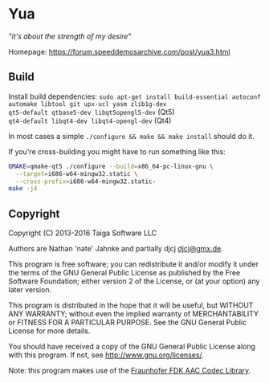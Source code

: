 Yua
===
*"it's about the strength of my desire"*

Homepage: https://forum.speeddemosarchive.com/post/yua3.html


Build
-----
Install build dependencies: `sudo apt-get install build-essential autoconf automake libtool git upx-ucl yasm zlib1g-dev`<br>
`qt5-default qtbase5-dev libqt5opengl5-dev` (Qt5)<br>
`qt4-default libqt4-dev libqt4-opengl-dev` (Qt4)

In most cases a simple `./configure && make && make install` should do it.

If you're cross-building you might have to run something like this:
``` sh
QMAKE=qmake-qt5 ./configure --build=x86_64-pc-linux-gnu \
  --target=i686-w64-mingw32.static \
  --cross-prefix=i686-w64-mingw32.static-
make -j4
```


Copyright
---------
Copyright (C) 2013-2016 Taiga Software LLC

Authors are Nathan 'nate' Jahnke and partially djcj <djcj@gmx.de>.

This program is free software; you can redistribute it and/or modify
it under the terms of the GNU General Public License as published by
the Free Software Foundation; either version 2 of the License, or
(at your option) any later version.

This program is distributed in the hope that it will be useful,
but WITHOUT ANY WARRANTY; without even the implied warranty of
MERCHANTABILITY or FITNESS FOR A PARTICULAR PURPOSE.  See the
GNU General Public License for more details.

You should have received a copy of the GNU General Public License
along with this program.  If not, see <http://www.gnu.org/licenses/>.

Note: this program makes use of the [Fraunhofer FDK AAC Codec Library](http://opencore-amr.sourceforge.net/).


